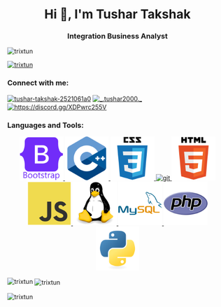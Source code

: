 <h1 align="center">Hi 👋, I'm Tushar Takshak</h1>
<h3 align="center">Integration Business Analyst</h3>

<p align="left"> <img src="https://komarev.com/ghpvc/?username=trixtun&label=Profile%20views&color=0e75b6&style=flat" alt="trixtun" /> </p>

<p align="left"> <a href="https://github.com/ryo-ma/github-profile-trophy"><img src="https://github-profile-trophy.vercel.app/?username=trixtun" alt="trixtun" /></a> </p>

<h3 align="left">Connect with me:</h3>
<p align="left">
<a href="https://linkedin.com/in/tushar-takshak-2521061a0" target="blank"><img align="center" src="https://www.mhe-sme.org/wp-content/uploads/2017/12/linkedin-icon.png" alt="tushar-takshak-2521061a0" height="60" width="60" /></a>
<a href="https://instagram.com/_.tushar2000._" target="blank"><img align="center" src="https://assets.stickpng.com/images/580b57fcd9996e24bc43c521.png" alt="_.tushar2000._" height="60" width="60" /></a>
<a href="https://discord.gg/https://discord.gg/XDPwrc255V" target="blank"><img align="center" src="https://cdn3.iconfinder.com/data/icons/popular-services-brands-vol-2/512/discord-512.png" alt="https://discord.gg/XDPwrc255V" height="60" width="60" /></a>
</p>

<h3 align="left">Languages and Tools:</h3>
<p align="center"> <a href="https://getbootstrap.com" target="_blank"> <img src="https://raw.githubusercontent.com/devicons/devicon/master/icons/bootstrap/bootstrap-plain-wordmark.svg" alt="bootstrap" width="100" height="100"/> </a> <a href="https://www.w3schools.com/cpp/" target="_blank"> <img src="https://raw.githubusercontent.com/devicons/devicon/master/icons/cplusplus/cplusplus-original.svg" alt="cplusplus" width="100" height="100"/> </a> <a href="https://www.w3schools.com/css/" target="_blank"> <img src="https://raw.githubusercontent.com/devicons/devicon/master/icons/css3/css3-original-wordmark.svg" alt="css3" width="100" height="100"/> </a> <a href="https://git-scm.com/" target="_blank"> <img src="https://www.vectorlogo.zone/logos/git-scm/git-scm-icon.svg" alt="git" width="100" height="100"/> </a> <a href="https://www.w3.org/html/" target="_blank"> <img src="https://raw.githubusercontent.com/devicons/devicon/master/icons/html5/html5-original-wordmark.svg" alt="html5" width="100" height="100"/> </a>  <a href="https://developer.mozilla.org/en-US/docs/Web/JavaScript" target="_blank"> <img src="https://raw.githubusercontent.com/devicons/devicon/master/icons/javascript/javascript-original.svg" alt="javascript" width="100" height="100"/> </a> <a href="https://www.linux.org/" target="_blank"> <img src="https://raw.githubusercontent.com/devicons/devicon/master/icons/linux/linux-original.svg" alt="linux" width="100" height="100"/> </a> <a href="https://www.mysql.com/" target="_blank"> <img src="https://raw.githubusercontent.com/devicons/devicon/master/icons/mysql/mysql-original-wordmark.svg" alt="mysql" width="100" height="100"/> </a> <a href="https://www.php.net" target="_blank"> <img src="https://raw.githubusercontent.com/devicons/devicon/master/icons/php/php-original.svg" alt="php" width="100" height="100"/> </a> <a href="https://www.python.org" target="_blank"> <img src="https://raw.githubusercontent.com/devicons/devicon/master/icons/python/python-original.svg" alt="python" width="100" height="100"/> </a> </p>

<p><img align="left" src="https://github-readme-stats.vercel.app/api/top-langs?username=trixtun&show_icons=true&locale=en&layout=compact" alt="trixtun" /></p>

<p>&nbsp;<img align="center" src="https://github-readme-stats.vercel.app/api?username=trixtun&show_icons=true&locale=en" alt="trixtun" /></p>

<p><img align="center" src="https://github-readme-streak-stats.herokuapp.com/?user=trixtun&" alt="trixtun" /></p>
